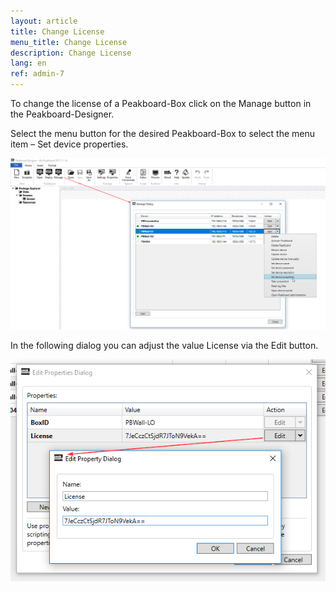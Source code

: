 ```yaml
---
layout: article
title: Change License
menu_title: Change License
description: Change License
lang: en
ref: admin-7
---
```


To change the license of a Peakboard-Box click on the Manage button in the Peakboard-Designer.

Select the menu button for the desired Peakboard-Box to select the menu item – Set device properties.

![image_1](/assets/images/admin/license/manage-dialog.png)

In the following dialog you can adjust the value License via the Edit button.

![image_1](/assets/images/admin/license/edit-license.png)
